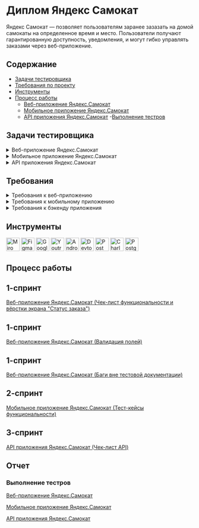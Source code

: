  # <a name="up" />Диплом Яндекс Самокат

Яндекс Самокат — позволяет пользователям заранее зазазать на домой самокаты на определенное время и место. Пользователи получают гарантированную доступность, уведомления, и могут гибко управлять заказами через веб-приложение.

## Содержание
- [Задачи тестировщика](#задачи-тестировщика)
- [Требования по проекту](#требования-по-проекту)
- [Инструменты](#инструменты)
- [Процесс работы](#процесс-работы)
   - [Веб-приложение Яндекс.Самокат](#1-спринт)
   - [Мобильное приложение Яндекс.Самокат](#2-спринт)
   - [API приложения Яндекс.Самокат](#3-спринт)
-[Выполнение тестров](#отчет)

## Задачи тестировщика

<details>
<summary> Веб-приложение Яндекс.Самокат </summary> 

1. Проанализировать требования к веб-приложению Яндекс Самокат
2. Для экрана «Сделать заказ» составить проверки на валидацию полей
3. Составить чек-лист по требованиям к функциональности экрана «Статус заказа»
4. Провести тестирование и оформить баг-репорты (по необходимости)
5. +Провести тестирование всей функциональности по макетам и требованиям

***

</details>

<details>
<summary> Мобильное приложение Яндекс.Самокат </summary> 

1. Проанализировать требования к мобильному приложению для курьеров Яндекс Самокат
2. Спроектируй тест-кейсы для новой функциональности (уведомления,отсутствие интернета)
3. Провести тестирование и оформить баг-репорты (по необходимости)

***

</details>

<details>
<summary> API приложения Яндекс.Самокат </summary> 

1. Проанализировать требования к бэкенду и документации к API
2. Разработать чек-лист по требованиям (для новых фич)
3. Протестировать API и оформить баг-репорты (по необходимости)

***

</details>

## Требования

<details>
<summary> Требования к веб-приложению </summary> 
  
![image](https://github.com/qkitech/YandexSamokat/assets/157276532/eb91ce52-3a15-4c79-a2b2-594b9f3d7d86)

</details>

<details>
<summary> Требования к мобильному приложению </summary> 
  
![image](https://github.com/qkitech/YandexSamokat/assets/157276532/157f3175-27c0-44d7-bcc1-de0117d8e863)
  
</details>

<details>
<summary> Требования к бэкенду приложения </summary> 
  
![image](https://github.com/qkitech/YandexSamokat/assets/157276532/ca83f2b7-520a-4ffe-8118-5b44b4bf7089)

</details>

## Инструменты
<p align="left"> 
   <a href="https://miro.com/" target="_blank" rel="noreferrer"><img src="https://w7.pngwing.com/pngs/885/629/png-transparent-miro-hd-logo-thumbnail.png" width="36" height="36" alt="Miro" /></a>
   <a href="https://www.figma.com/" target="_blank" rel="noreferrer"><img src="https://raw.githubusercontent.com/danielcranney/readme-generator/main/public/icons/skills/figma-colored.svg" width="36" height="36" alt="Figma" /></a>
  <a href="https://docs.google.com/" target="_blank" rel="noreferrer"><img src="https://w7.pngwing.com/pngs/240/1015/png-transparent-g-suite-google-docs-google-angle-rectangle-logo.png" width="36" height="36" alt="Google Sheets" /></a>
  <a href="https://www.jetbrains.com/youtrack/" target="_blank" rel="noreferrer"><img src="https://upload.wikimedia.org/wikipedia/commons/9/95/YouTrack_Icon.png" width="36" height="36" alt="Youtrack" /></a>
  <a href="https://developer.android.com/studio" target="_blank" rel="noreferrer"><img src="https://upload.wikimedia.org/wikipedia/commons/thumb/c/c1/Android_Studio_icon_%282023%29.svg/800px-Android_Studio_icon_%282023%29.svg.png" width="36" height="36" alt="Android_Studio" /></a>
   <a><img src="https://d33wubrfki0l68.cloudfront.net/38b5c953a4667366685d55db55d057c86db1fc54/a0fdc/static/acae6b24d940347661ca901ea07f47c1/chrome-dev-logo-icon.png" width="36" height="36" alt="Devtools" /></a>
  <a href="https://www.postman.com/" target="_blank" rel="noreferrer"><img src="https://seeklogo.com/images/P/postman-logo-0087CA0D15-seeklogo.com.png" title="postman" width="36" height="36" alt="Postman" /></a>
  <a href="https://www.charlesproxy.com/" target="_blank" rel="noreferrer"><img src="https://davidwalsh.name/demo/charlesproxyicon.svg" width="36" height="36" alt="Charles" /></a>
  <a href="https://www.postgresql.org/" target="_blank" rel="noreferrer"><img src="https://raw.githubusercontent.com/danielcranney/readme-generator/main/public/icons/skills/postgresql-colored.svg" width="36" height="36" alt="PostgreSQL" /></a>
</p> 

## Процесс работы

## 1-спринт

[Веб-приложение Яндекс.Самокат (Чек-лист функциональности и вёрстки экрана "Статус заказа")](https://docs.google.com/spreadsheets/d/1MHZpGRWrSCUJxXh4j2WfojIP7_zIaoYCxT-ibb7MDIk/edit?gid=943703744#gid=943703744)

## 1-спринт

[Веб-приложение Яндекс.Самокат (Валидация полей)](https://docs.google.com/spreadsheets/d/1MHZpGRWrSCUJxXh4j2WfojIP7_zIaoYCxT-ibb7MDIk/edit?gid=1540465171#gid=1540465171)

## 1-спринт

[Веб-приложение Яндекс.Самокат (Баги вне тестовой документации)](https://docs.google.com/spreadsheets/d/1MHZpGRWrSCUJxXh4j2WfojIP7_zIaoYCxT-ibb7MDIk/edit?gid=1539613303#gid=1539613303)

## 2-спринт

[Мобильное приложение Яндекс.Самокат (Тест-кейсы функциональности)](https://docs.google.com/spreadsheets/d/1MHZpGRWrSCUJxXh4j2WfojIP7_zIaoYCxT-ibb7MDIk/edit?gid=424948590#gid=424948590)

## 3-спринт

[API приложения Яндекс.Самокат (Чек-лист API)](https://docs.google.com/spreadsheets/d/1MHZpGRWrSCUJxXh4j2WfojIP7_zIaoYCxT-ibb7MDIk/edit?gid=336872680#gid=336872680)

## Отчет

### Выполнение тестров

[Веб-приложение Яндекс.Самокат](https://kiropurr.youtrack.cloud/issues?q=tag:%20%7B%D0%92%D0%B5%D0%B1-%D0%BF%D1%80%D0%B8%D0%BB%D0%BE%D0%B6%D0%B5%D0%BD%D0%B8%D0%B5%20%D0%AF%D0%BD%D0%B4%D0%B5%D0%BA%D1%81.%D0%A1%D0%B0%D0%BC%D0%BE%D0%BA%D0%B0%D1%82%7D)

[Мобильное приложение Яндекс.Самокат](https://kiropurr.youtrack.cloud/issues?q=tag:%20%7B%D0%9C%D0%BE%D0%B1%D0%B8%D0%BB%D1%8C%D0%BD%D0%BE%D0%B5%20%D0%BF%D1%80%D0%B8%D0%BB%D0%BE%D0%B6%D0%B5%D0%BD%D0%B8%D0%B5%20%D0%AF%D0%BD%D0%B4%D0%B5%D0%BA%D1%81.%D0%A1%D0%B0%D0%BC%D0%BE%D0%BA%D0%B0%D1%82%7D)

[API приложения Яндекс.Самокат](https://kiropurr.youtrack.cloud/issues?q=tag:%20%7BAPI%20%D0%BF%D1%80%D0%B8%D0%BB%D0%BE%D0%B6%D0%B5%D0%BD%D0%B8%D1%8F%20%D0%AF%D0%BD%D0%B4%D0%B5%D0%BA%D1%81.%D0%A1%D0%B0%D0%BC%D0%BE%D0%BA%D0%B0%D1%82%7D)
